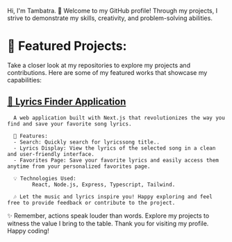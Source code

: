 
Hi, I'm Tambatra.
👋 Welcome to my GitHub profile! Through my projects, I strive to demonstrate my skills, creativity, and problem-solving abilities.

# 💼 Featured Projects:
Take a closer look at my repositories to explore my projects and contributions. Here are some of my featured works that showcase my capabilities:

## [🎵 Lyrics Finder Application](https://lyrics-finder-tambatra.vercel.app/)
      
      A web application built with Next.js that revolutionizes the way you find and save your favorite song lyrics. 
            
      🎵 Features:
      - Search: Quickly search for lyricssong title..
      - Lyrics Display: View the lyrics of the selected song in a clean and user-friendly interface.
      - Favorites Page: Save your favorite lyrics and easily access them anytime from your personalized favorites page.
      
      💡 Technologies Used:
            React, Node.js, Express, Typescript, Tailwind.
      
      🎶 Let the music and lyrics inspire you! Happy exploring and feel free to provide feedback or contribute to the project.
      
✨ Remember, actions speak louder than words. Explore my projects to witness the value I bring to the table. Thank you for visiting my profile. Happy coding!

